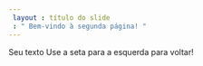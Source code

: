 ```yaml
---
 layout : título do slide
 : " Bem-vindo à segunda página! "
---
```

Seu texto 
Use a seta para a esquerda para voltar!
